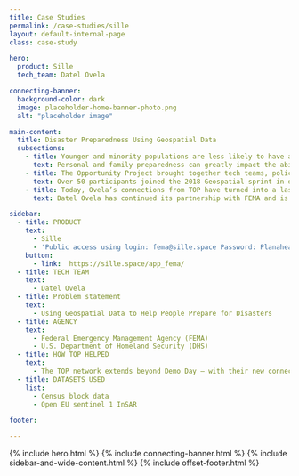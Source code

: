 ```yaml
---
title: Case Studies
permalink: /case-studies/sille
layout: default-internal-page
class: case-study

hero:
  product: Sille
  tech_team: Datel Ovela

connecting-banner:
  background-color: dark
  image: placeholder-home-banner-photo.png
  alt: "placeholder image"

main-content:
  title: Disaster Preparedness Using Geospatial Data
  subsections:
    - title: Younger and minority populations are less likely to have an emergency plan.
      text: Personal and family preparedness can greatly impact the ability that individuals and communities have to successfully and rapidly recover from a disaster. However, in the 2016 National Household Preparedness Survey, only 45% of respondents reported having a household emergency plan. Additionally, people who consider preparedness part of everyday life tend to be 65 years of age or older, white and male, while people who intend to prepare but have yet to get started tend to be 45 years of age or younger, black or Hispanic, and have children.
    - title: The Opportunity Project brought together tech teams, policy and data experts, and community groups to build products using geospatial data to help all people prepare for disasters.
      text: Over 50 participants joined the 2018 Geospatial sprint in different roles. Each role contributed a different set of knowledge and skills that can help create better-informed digital products like Sille. Built by Ovela and informed by multiple product and data experts, Sille uses satellite data and Census block data so stakeholders can understand when a vulnerable structure, like a bridge or a building, has shifted and therefore might be more susceptible to failure or collapse in a disaster. This allows for first responders to prepare and target specific areas where they can target their emergency response to during or after a natural disaster.
    - title: Today, Ovela’s connections from TOP have turned into a lasting partnership.
      text: Datel Ovela has continued its partnership with FEMA and is testing the use of this product in New York City for earthquake response and in Miami for flooding.

sidebar:
  - title: PRODUCT
    text:
      - Sille
      - 'Public access using login: fema@sille.space Password: Planahead2019'
    button:
      - link:  https://sille.space/app_fema/
  - title: TECH TEAM
    text:
      - Datel Ovela
  - title: Problem statement
    text:
      - Using Geospatial Data to Help People Prepare for Disasters
  - title: AGENCY
    text:
      - Federal Emergency Management Agency (FEMA)
      - U.S. Department of Homeland Security (DHS)
  - title: HOW TOP HELPED
    text:
      - The TOP network extends beyond Demo Day — with their new connections, Ovela continues to work with FEMA in Puerto Rico and New York to expand their product.
  - title: DATASETS USED
    list:
      - Census block data
      - Open EU sentinel 1 InSAR

footer:

---
```


{% include hero.html %}
{% include connecting-banner.html %}
{% include sidebar-and-wide-content.html %}
{% include offset-footer.html %}
